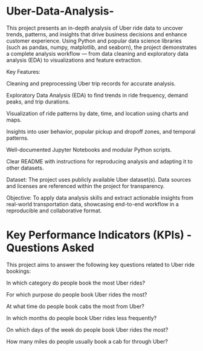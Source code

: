 # Uber-Data-Analysis-

This project presents an in-depth analysis of Uber ride data to uncover trends, patterns, and insights that drive business decisions and enhance customer experience. Using Python and popular data science libraries (such as pandas, numpy, matplotlib, and seaborn), the project demonstrates a complete analysis workflow — from data cleaning and exploratory data analysis (EDA) to visualizations and feature extraction.

Key Features:

Cleaning and preprocessing Uber trip records for accurate analysis.

Exploratory Data Analysis (EDA) to find trends in ride frequency, demand peaks, and trip durations.

Visualization of ride patterns by date, time, and location using charts and maps.

Insights into user behavior, popular pickup and dropoff zones, and temporal patterns.

Well-documented Jupyter Notebooks and modular Python scripts.

Clear README with instructions for reproducing analysis and adapting it to other datasets.

Dataset:
The project uses publicly available Uber dataset(s). Data sources and licenses are referenced within the project for transparency.

Objective:
To apply data analysis skills and extract actionable insights from real-world transportation data, showcasing end-to-end workflow in a reproducible and collaborative format.

# Key Performance Indicators (KPIs) - Questions Asked

This project aims to answer the following key questions related to Uber ride bookings:

In which category do people book the most Uber rides?

For which purpose do people book Uber rides the most?

At what time do people book cabs the most from Uber?

In which months do people book Uber rides less frequently?

On which days of the week do people book Uber rides the most?

How many miles do people usually book a cab for through Uber?
